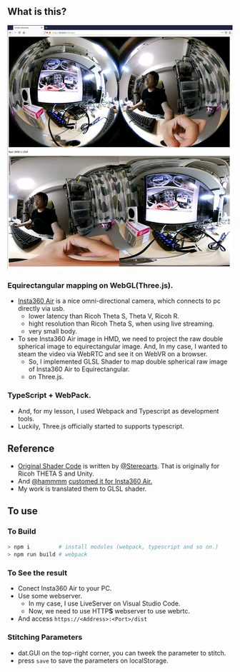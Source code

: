 ## What is this?

![](doc/insta360ER.jpg)

### Equirectangular mapping on WebGL(Three.js).

* [Insta360 Air](https://www.insta360.com/product/insta360-air) is a nice omni-directional camera, which connects to pc directly via usb.
  * lower latency than Ricoh Theta S, Theta V, Ricoh R.
  * hight resolution than Ricoh Theta S, when using live streaming.
  * very small body.
* To see Insta360 Air image in HMD, we need to project the raw double spherical image to equirectangular image. And, In my case, I wanted to steam the video via WebRTC and see it on WebVR on a browser.
  * So, I implemented GLSL Shader to map double spherical raw image of Insta360 Air to Equirectangular.
  * on Three.js.

### TypeScript + WebPack.

* And, for my lesson, I used Webpack and Typescript as development tools.
* Luckily, Three.js officially started to supports typescript.

## Reference

* [Original Shader Code](http://stereoarts.jp/) is written by [@Stereoarts](https://twitter.com/Stereoarts). That is originally for Ricoh THETA S and Unity.
* And [@hammmm](https://twitter.com/hammmm) [customed it for Insta360 Air.](http://hammmm.hatenablog.com/entry/2017/06/01/022127)
* My work is translated them to GLSL shader.


## To use

### To Build

```sh
> npm i         # install modules (webpack, typescript and so on.)
> npm run build # webpack
```

### To See the result

* Conect Insta360 Air to your PC.
* Use some webserver.
  * In my case, I use LiveServer on Visual Studio Code.
  * Now, we need to use HTTP**S** webserver to use webrtc.
* And access `https://<Address>:<Port>/dist`

### Stitching Parameters

* dat.GUI on the top-right corner, you can tweek the parameter to stitch.
* press `save` to save the parameters on localStorage.
